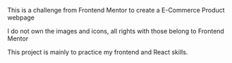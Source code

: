 This is a challenge from Frontend Mentor to create a E-Commerce Product webpage

I do not own the images and icons, all rights with those belong to Frontend Mentor

This project is mainly to practice my frontend and React skills.
